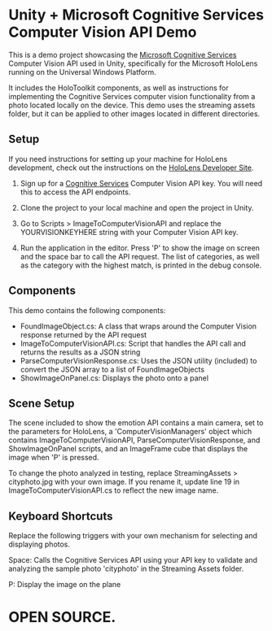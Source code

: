 # Unity + Microsoft Cognitive Services Computer Vision API Demo
This is a demo project showcasing the [Microsoft Cognitive Services](https://www.microsoft.com/cognitive-services/en-us/computer-vision-api) Computer Vision API used in Unity, specifically for the Microsoft HoloLens running on the Universal Windows Platform. 

It includes the HoloToolkit components, as well as instructions for implementing the Cognitive Services computer vision functionality from a photo located locally on the device. This demo uses the streaming assets folder, but it can be applied to other images located in different directories.

## Setup
If you need instructions for setting up your machine for HoloLens development, check out the instructions on the [HoloLens Developer Site](https://www.microsoft.com/microsoft-hololens/en-us/developers).

1. Sign up for a [Cognitive Services](https://www.microsoft.com/cognitive-services/en-us/computer-vision-api) Computer Vision API key. You will need this to access the API endpoints.

2. Clone the project to your local machine and open the project in Unity. 

3. Go to Scripts > ImageToComputerVisionAPI and replace the YOURVISIONKEYHERE string with your Computer Vision API key.

4. Run the application in the editor. Press 'P' to show the image on screen and the space bar to call the API request. The list of categories, as well as the category with the highest match, is printed in the debug console.

## Components
This demo contains the following components:

* FoundImageObject.cs: A class that wraps around the Computer Vision response returned by the API request
* ImageToComputerVisionAPI.cs: Script that handles the API call and returns the results as a JSON string
* ParseComputerVisionResponse.cs: Uses the JSON utility (included) to convert the JSON array to a list of FoundImageObjects
* ShowImageOnPanel.cs: Displays the photo onto a panel

## Scene Setup
The scene included to show the emotion API contains a main camera, set to the parameters for HoloLens, a 'ComputerVisionManagers' object which contains ImageToComputerVisionAPI, ParseComputerVisionResponse, and ShowImageOnPanel scripts, and an ImageFrame cube that displays the image when 'P' is pressed.

To change the photo analyzed in testing, replace StreamingAssets > cityphoto.jpg with your own image. If you rename it, update line 19 in ImageToComputerVisionAPI.cs to reflect the new image name.

## Keyboard Shortcuts
Replace the following triggers with your own mechanism for selecting and displaying photos. 

Space: Calls the Cognitive Services API using your API key to validate and analyzing the sample photo 'cityphoto' in the Streaming Assets folder.

P: Display the image on the plane



# OPEN SOURCE.
